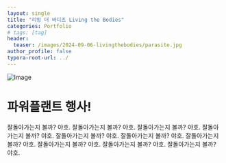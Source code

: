 ```yaml
---
layout: single
title: "리빙 더 바디즈 Living the Bodies"
categories: Portfolio
# tags: [tag]
header:
  teaser: /images/2024-09-06-livingthebodies/parasite.jpg
author_profile: false
typora-root-url: ../
---
```


![Image](https://www.snu.ac.kr/webdata/boardimages/kobodo/img_20240403_001.jpg)

# 파워플랜트 행사!

잘돌아가는지 볼까? 야호. 잘돌아가는지 볼까? 야호. 잘돌아가는지 볼까? 야호. 잘돌아가는지 볼까? 야호. 잘돌아가는지 볼까? 야호.
잘돌아가는지 볼까? 야호. 잘돌아가는지 볼까? 야호. 잘돌아가는지 볼까? 야호. 잘돌아가는지 볼까? 야호. 잘돌아가는지 볼까? 야호.

